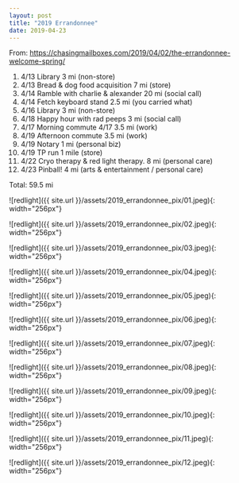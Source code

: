 ```yaml
---
layout: post
title: "2019 Errandonnee"
date: 2019-04-23
---
```


From: <https://chasingmailboxes.com/2019/04/02/the-errandonnee-welcome-spring/>

1. 4/13 Library 3 mi (non-store)
2. 4/13 Bread & dog food acquisition 7 mi (store)
3. 4/14 Ramble with charlie & alexander 20 mi (social call)
4. 4/14 Fetch keyboard stand 2.5 mi (you carried what)
5. 4/16 Library 3 mi (non-store)
6. 4/18 Happy hour with rad peeps 3 mi (social call) 
7. 4/17 Morning commute 4/17 3.5 mi (work)
8. 4/19 Afternoon commute 3.5 mi (work)  
9. 4/19 Notary 1 mi (personal biz) 
10. 4/19 TP run 1 mile (store)
11. 4/22 Cryo therapy & red light therapy. 8 mi (personal care)
12. 4/23 Pinball! 4 mi (arts & entertainment / personal care)

Total: 59.5 mi


![redlight]({{ site.url }}/assets/2019_errandonnee_pix/01.jpeg){: width="256px"}

![redlight]({{ site.url }}/assets/2019_errandonnee_pix/02.jpeg){: width="256px"}

![redlight]({{ site.url }}/assets/2019_errandonnee_pix/03.jpeg){: width="256px"}

![redlight]({{ site.url }}/assets/2019_errandonnee_pix/04.jpeg){: width="256px"}

![redlight]({{ site.url }}/assets/2019_errandonnee_pix/05.jpeg){: width="256px"}

![redlight]({{ site.url }}/assets/2019_errandonnee_pix/06.jpeg){: width="256px"}

![redlight]({{ site.url }}/assets/2019_errandonnee_pix/07.jpeg){: width="256px"}

![redlight]({{ site.url }}/assets/2019_errandonnee_pix/08.jpeg){: width="256px"}

![redlight]({{ site.url }}/assets/2019_errandonnee_pix/09.jpeg){: width="256px"}

![redlight]({{ site.url }}/assets/2019_errandonnee_pix/10.jpeg){: width="256px"}

![redlight]({{ site.url }}/assets/2019_errandonnee_pix/11.jpeg){: width="256px"}

![redlight]({{ site.url }}/assets/2019_errandonnee_pix/12.jpeg){: width="256px"}



